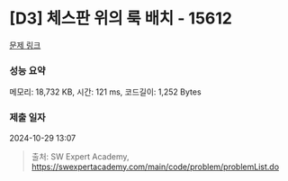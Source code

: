 # [D3] 체스판 위의 룩 배치 - 15612 

[문제 링크](https://swexpertacademy.com/main/code/problem/problemDetail.do?contestProbId=AYOBfxwaAXsDFATW) 

### 성능 요약

메모리: 18,732 KB, 시간: 121 ms, 코드길이: 1,252 Bytes

### 제출 일자

2024-10-29 13:07



> 출처: SW Expert Academy, https://swexpertacademy.com/main/code/problem/problemList.do